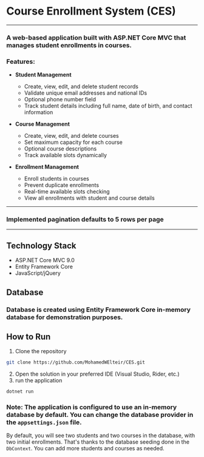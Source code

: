 # Course Enrollment System (CES)
***
### A web-based application built with ASP.NET Core MVC that manages student enrollments in courses.

### Features:
- **Student Management**
    - Create, view, edit, and delete student records
    - Validate unique email addresses and national IDs
    - Optional phone number field
    - Track student details including full name, date of birth, and contact information

- **Course Management**
    - Create, view, edit, and delete courses
    - Set maximum capacity for each course
    - Optional course descriptions
    - Track available slots dynamically
  

- **Enrollment Management**
    - Enroll students in courses
    - Prevent duplicate enrollments
    - Real-time available slots checking
    - View all enrollments with student and course details
  

***
### Implemented pagination defaults to 5 rows per page
***
## Technology Stack

- ASP.NET Core MVC 9.0
- Entity Framework Core
- JavaScript/jQuery

## Database
### Database is created using Entity Framework Core in-memory database for demonstration purposes.

## How to Run

1. Clone the repository
```bash
git clone https://github.com/MohamedWElteir/CES.git
```
2. Open the solution in your preferred IDE (Visual Studio, Rider, etc.)
3. run the application
```bash
dotnet run
```

### Note: The application is configured to use an in-memory database by default. You can change the database provider in the `appsettings.json` file.
By default, you will see two students and two courses in the database, with two initial enrollments. That's thanks to the database seeding done in the `DbContext`. You can add more students and courses as needed.
